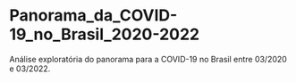 # Panorama_da_COVID-19_no_Brasil_2020-2022
Análise exploratória do panorama para a COVID-19 no Brasil entre 03/2020 e 03/2022.

